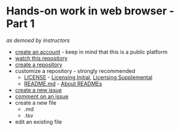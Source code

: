 # Hands-on work in web browser - Part 1
*as demoed by instructors*

* [create an account](https://github.com/join) - keep in mind that this is a public platform
* [watch this repository](https://help.github.com/articles/watching-repositories/)
* [create a repository](https://help.github.com/articles/create-a-repo/)
* customize a repository - strongly recommended
    - [LICENSE](LICENSE) - [Licensing Initial](https://help.github.com/articles/licensing-a-repository/), [Licensing Supplemental](https://help.github.com/articles/adding-a-license-to-a-repository/)
    - [README.md](README.md) - [About READMEs](https://help.github.com/articles/about-readmes/)
* [create a new issue](https://help.github.com/articles/creating-an-issue/)
* [comment on an issue](https://github.com/UVA-DSI/git-intro/issues/4)
* create a new file
  * .md
  * .tsv
* edit an existing file



